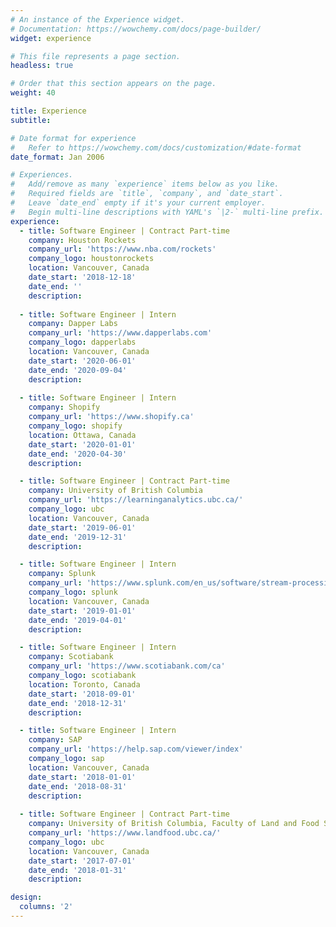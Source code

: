 ```yaml
---
# An instance of the Experience widget.
# Documentation: https://wowchemy.com/docs/page-builder/
widget: experience

# This file represents a page section.
headless: true

# Order that this section appears on the page.
weight: 40

title: Experience
subtitle:

# Date format for experience
#   Refer to https://wowchemy.com/docs/customization/#date-format
date_format: Jan 2006

# Experiences.
#   Add/remove as many `experience` items below as you like.
#   Required fields are `title`, `company`, and `date_start`.
#   Leave `date_end` empty if it's your current employer.
#   Begin multi-line descriptions with YAML's `|2-` multi-line prefix.
experience:
  - title: Software Engineer | Contract Part-time
    company: Houston Rockets
    company_url: 'https://www.nba.com/rockets'
    company_logo: houstonrockets
    location: Vancouver, Canada
    date_start: '2018-12-18'
    date_end: ''
    description:
  
  - title: Software Engineer | Intern
    company: Dapper Labs
    company_url: 'https://www.dapperlabs.com'
    company_logo: dapperlabs
    location: Vancouver, Canada
    date_start: '2020-06-01'
    date_end: '2020-09-04'
    description:
  
  - title: Software Engineer | Intern
    company: Shopify
    company_url: 'https://www.shopify.ca'
    company_logo: shopify
    location: Ottawa, Canada
    date_start: '2020-01-01'
    date_end: '2020-04-30'
    description:

  - title: Software Engineer | Contract Part-time
    company: University of British Columbia
    company_url: 'https://learninganalytics.ubc.ca/'
    company_logo: ubc
    location: Vancouver, Canada
    date_start: '2019-06-01'
    date_end: '2019-12-31'
    description:

  - title: Software Engineer | Intern
    company: Splunk
    company_url: 'https://www.splunk.com/en_us/software/stream-processing.html'
    company_logo: splunk
    location: Vancouver, Canada
    date_start: '2019-01-01'
    date_end: '2019-04-01'
    description:

  - title: Software Engineer | Intern
    company: Scotiabank
    company_url: 'https://www.scotiabank.com/ca'
    company_logo: scotiabank
    location: Toronto, Canada
    date_start: '2018-09-01'
    date_end: '2018-12-31'
    description:

  - title: Software Engineer | Intern
    company: SAP
    company_url: 'https://help.sap.com/viewer/index'
    company_logo: sap
    location: Vancouver, Canada
    date_start: '2018-01-01'
    date_end: '2018-08-31'
    description:
        
  - title: Software Engineer | Contract Part-time
    company: University of British Columbia, Faculty of Land and Food Systems
    company_url: 'https://www.landfood.ubc.ca/'
    company_logo: ubc
    location: Vancouver, Canada
    date_start: '2017-07-01'
    date_end: '2018-01-31'
    description:

design:
  columns: '2'
---
```

